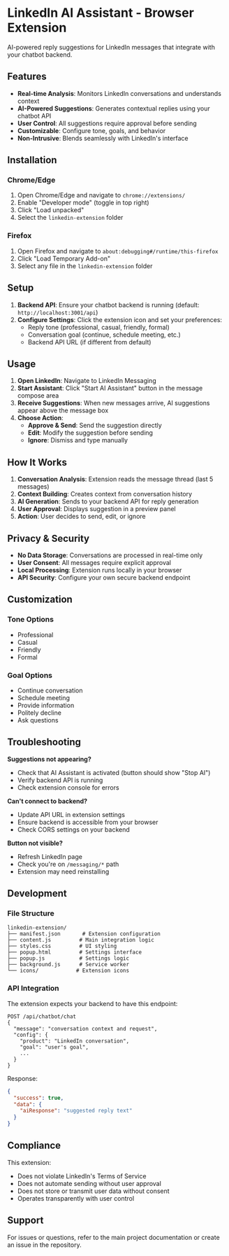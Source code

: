 
# LinkedIn AI Assistant - Browser Extension

AI-powered reply suggestions for LinkedIn messages that integrate with your chatbot backend.

## Features

- **Real-time Analysis**: Monitors LinkedIn conversations and understands context
- **AI-Powered Suggestions**: Generates contextual replies using your chatbot API
- **User Control**: All suggestions require approval before sending
- **Customizable**: Configure tone, goals, and behavior
- **Non-Intrusive**: Blends seamlessly with LinkedIn's interface

## Installation

### Chrome/Edge

1. Open Chrome/Edge and navigate to `chrome://extensions/`
2. Enable "Developer mode" (toggle in top right)
3. Click "Load unpacked"
4. Select the `linkedin-extension` folder

### Firefox

1. Open Firefox and navigate to `about:debugging#/runtime/this-firefox`
2. Click "Load Temporary Add-on"
3. Select any file in the `linkedin-extension` folder

## Setup

1. **Backend API**: Ensure your chatbot backend is running (default: `http://localhost:3001/api`)
2. **Configure Settings**: Click the extension icon and set your preferences:
   - Reply tone (professional, casual, friendly, formal)
   - Conversation goal (continue, schedule meeting, etc.)
   - Backend API URL (if different from default)

## Usage

1. **Open LinkedIn**: Navigate to LinkedIn Messaging
2. **Start Assistant**: Click "Start AI Assistant" button in the message compose area
3. **Receive Suggestions**: When new messages arrive, AI suggestions appear above the message box
4. **Choose Action**:
   - **Approve & Send**: Send the suggestion directly
   - **Edit**: Modify the suggestion before sending
   - **Ignore**: Dismiss and type manually

## How It Works

1. **Conversation Analysis**: Extension reads the message thread (last 5 messages)
2. **Context Building**: Creates context from conversation history
3. **AI Generation**: Sends to your backend API for reply generation
4. **User Approval**: Displays suggestion in a preview panel
5. **Action**: User decides to send, edit, or ignore

## Privacy & Security

- **No Data Storage**: Conversations are processed in real-time only
- **User Consent**: All messages require explicit approval
- **Local Processing**: Extension runs locally in your browser
- **API Security**: Configure your own secure backend endpoint

## Customization

### Tone Options
- Professional
- Casual
- Friendly
- Formal

### Goal Options
- Continue conversation
- Schedule meeting
- Provide information
- Politely decline
- Ask questions

## Troubleshooting

**Suggestions not appearing?**
- Check that AI Assistant is activated (button should show "Stop AI")
- Verify backend API is running
- Check extension console for errors

**Can't connect to backend?**
- Update API URL in extension settings
- Ensure backend is accessible from your browser
- Check CORS settings on your backend

**Button not visible?**
- Refresh LinkedIn page
- Check you're on `/messaging/*` path
- Extension may need reinstalling

## Development

### File Structure
```
linkedin-extension/
├── manifest.json       # Extension configuration
├── content.js         # Main integration logic
├── styles.css         # UI styling
├── popup.html         # Settings interface
├── popup.js           # Settings logic
├── background.js      # Service worker
└── icons/            # Extension icons
```

### API Integration

The extension expects your backend to have this endpoint:

```
POST /api/chatbot/chat
{
  "message": "conversation context and request",
  "config": {
    "product": "LinkedIn conversation",
    "goal": "user's goal",
    ...
  }
}
```

Response:
```json
{
  "success": true,
  "data": {
    "aiResponse": "suggested reply text"
  }
}
```

## Compliance

This extension:
- Does not violate LinkedIn's Terms of Service
- Does not automate sending without user approval
- Does not store or transmit user data without consent
- Operates transparently with user control

## Support

For issues or questions, refer to the main project documentation or create an issue in the repository.
